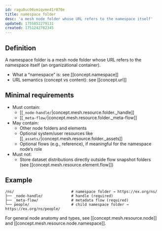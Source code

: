 ```yaml
---
id: ragu0uc06vmiqvmn41r070e
title: namespace folder
desc: 'a mesh node folder whose URL refers to the namespace itself'
updated: 1755852279131
created: 1751242782345
---
```


## Definition

A namespace folder is a mesh node folder whose URL refers to the namespace itself (an organizational container).

- What a “namespace” is: see [[concept.namespace]]
- URL semantics (concept vs content): see [[concept.url]]

## Minimal requirements

- Must contain:
  - [[`_node-handle/`|concept.mesh.resource.folder._handle]]
  - [[`_meta-flow/`|concept.mesh.resource.folder._meta-flow]]
- May contain:
  - Other node folders and elements
  - Optional system/user resources like [[`_assets/`|concept.mesh.resource.folder._assets]]
  - Optional flows (e.g., reference), if meaningful for the namespace node’s role
- Must not:
  - Store dataset distributions directly outside flow snapshot folders (see [[concept.mesh.resource.element.flow]])

## Example

```file
/ns/                          # namespace folder → https://ex.org/ns/
├── _node-handle/             # handle (required)
├── _meta-flow/               # metadata flow (required)
└── people/                   # child namespace folder → https://ex.org/ns/people/
```

For general node anatomy and types, see [[concept.mesh.resource.node]] and [[concept.mesh.resource.node.namespace]].
